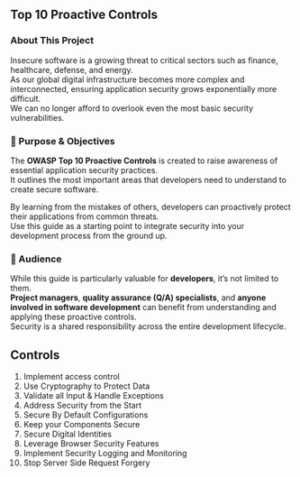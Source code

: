 ## Top 10 Proactive Controls
### About This Project

Insecure software is a growing threat to critical sectors such as finance, healthcare, defense, and energy.  
As our global digital infrastructure becomes more complex and interconnected, ensuring application security grows exponentially more difficult.  
We can no longer afford to overlook even the most basic security vulnerabilities.

### 🎯 Purpose & Objectives
The **OWASP Top 10 Proactive Controls** is created to raise awareness of essential application security practices.  
It outlines the most important areas that developers need to understand to create secure software.

By learning from the mistakes of others, developers can proactively protect their applications from common threats.  
Use this guide as a starting point to integrate security into your development process from the ground up.

### 👥 Audience

While this guide is particularly valuable for **developers**, it’s not limited to them.  
**Project managers**, **quality assurance (Q/A) specialists**, and **anyone involved in software development** can benefit from understanding and applying these proactive controls.  
Security is a shared responsibility across the entire development lifecycle.

## Controls

1. Implement access control
2. Use Cryptography to Protect Data
3. Validate all Input & Handle Exceptions
4. Address Security from the Start
5. Secure By Default Configurations
6. Keep your Components Secure
7. Secure Digital Identities
8. Leverage Browser Security Features
9. Implement Security Logging and Monitoring
10. Stop Server Side Request Forgery